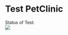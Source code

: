 # Test PetClinic

Status of Test:<br>
<img src="https://github.com/junkxxl/PetClinic/workflows/Petclinic/badge.svg?branch=master"><br>